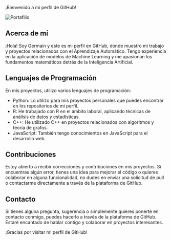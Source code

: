 ¡Bienvenido a mi perfil de GitHub!

![Portafilio](https://github.com/Ger-dot-m/Proyectos)

## Acerca de mí
¡Hola! Soy Germain y este es mi perfil en GitHub, donde muestro mi trabajo y proyectos relacionados con el Aprendizaje Automático. Tengo experiencia en la aplicación de modelos de Machine Learning y me apasionan los fundamentos matemáticos detrás de la Inteligencia Artificial.

## Lenguajes de Programación
En mis proyectos, utilizo varios lenguajes de programación:

- Python: Lo utilizo para mis proyectos personales que puedes encontrar en los repositorios de mi perfil.
- R: He trabajado con R en el ámbito laboral, aplicando técnicas de análisis de datos y estadísticas.
- C++: He utilizado C++ en proyectos relacionados con algoritmos y teoría de grafos.
- JavaScript: También tengo conocimientos en JavaScript para el desarrollo web.

## Contribuciones
Estoy abierto a recibir correcciones y contribuciones en mis proyectos. Si encuentras algún error, tienes una idea para mejorar el código o quieres colaborar en alguna funcionalidad, no dudes en enviar una solicitud de pull o contactarme directamente a través de la plataforma de GitHub.

## Contacto
Si tienes alguna pregunta, sugerencia o simplemente quieres ponerte en contacto conmigo, puedes hacerlo a través de la plataforma de GitHub. Estaré encantado de hablar contigo y colaborar en proyectos interesantes.

¡Gracias por visitar mi perfil de GitHub!

